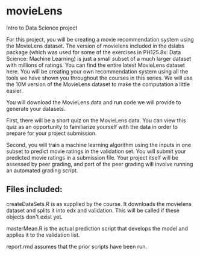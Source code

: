 # movieLens
Intro to Data Science project

For this project, you will be creating a movie recommendation system using the MovieLens dataset. The version of movielens included in the dslabs package (which was used for some of the exercises in PH125.8x: Data Science: Machine Learning) is just a small subset of a much larger dataset with millions of ratings. You can find the entire latest MovieLens dataset here. You will be creating your own recommendation system using all the tools we have shown you throughout the courses in this series. We will use the 10M version of the MovieLens dataset to make the computation a little easier.

You will download the MovieLens data and run code we will provide to generate your datasets.

First, there will be a short quiz on the MovieLens data. You can view this quiz as an opportunity to familiarize yourself with the data in order to prepare for your project submission.

Second, you will train a machine learning algorithm using the inputs in one subset to predict movie ratings in the validation set. You will submit your predicted movie ratings in a submission file. Your project itself will be assessed by peer grading, and part of the peer grading will involve running an automated grading script.

## Files included:
createDataSets.R is as supplied by the course.  It downloads the movielens dataset and splits it into edx and validation.  This will be called if these objects don't exist yet.

masterMean.R is the actual prediction script that develops the model and applies it to the validation list.

report.rmd assumes that the prior scripts have been run.